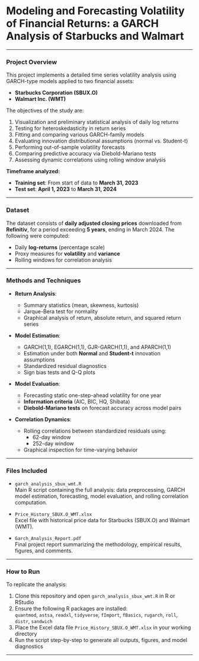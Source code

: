 # Modeling and Forecasting Volatility of Financial Returns: a GARCH Analysis of Starbucks and Walmart

---

### Project Overview

This project implements a detailed time series volatility analysis using GARCH-type models applied to two financial assets:

- **Starbucks Corporation (SBUX.O)**
- **Walmart Inc. (WMT)**

The objectives of the study are:

1. Visualization and preliminary statistical analysis of daily log returns  
2. Testing for heteroskedasticity in return series  
3. Fitting and comparing various GARCH-family models  
4. Evaluating innovation distributional assumptions (normal vs. Student-t)  
5. Performing out-of-sample volatility forecasts  
6. Comparing predictive accuracy via Diebold-Mariano tests  
7. Assessing dynamic correlations using rolling window analysis  

**Timeframe analyzed:**

- **Training set**: From start of data to **March 31, 2023**  
- **Test set**: **April 1, 2023** to **March 31, 2024**

---

### Dataset

The dataset consists of **daily adjusted closing prices** downloaded from **Refinitiv**, for a period exceeding **5 years**, ending in March 2024. The following were computed:

- Daily **log-returns** (percentage scale)
- Proxy measures for **volatility** and **variance**
- Rolling windows for correlation analysis

---

### Methods and Techniques

- **Return Analysis**:  
  - Summary statistics (mean, skewness, kurtosis)  
  - Jarque-Bera test for normality  
  - Graphical analysis of return, absolute return, and squared return series  

- **Model Estimation**:  
  - GARCH(1,1), EGARCH(1,1), GJR-GARCH(1,1), and APARCH(1,1)  
  - Estimation under both **Normal** and **Student-t** innovation assumptions  
  - Standardized residual diagnostics  
  - Sign bias tests and Q-Q plots  

- **Model Evaluation**:  
  - Forecasting static one-step-ahead volatility for one year  
  - **Information criteria** (AIC, BIC, HQ, Shibata)  
  - **Diebold-Mariano tests** on forecast accuracy across model pairs  

- **Correlation Dynamics**:  
  - Rolling correlations between standardized residuals using:
    - 62-day window
    - 252-day window  
  - Graphical inspection for time-varying behavior

---

### Files Included

- `garch_analysis_sbux_wmt.R`  
  Main R script containing the full analysis: data preprocessing, GARCH model estimation, forecasting, model evaluation, and rolling correlation computation.

- `Price_History_SBUX.O_WMT.xlsx`  
  Excel file with historical price data for Starbucks (SBUX.O) and Walmart (WMT).

- `Garch_Analysis_Report.pdf`  
  Final project report summarizing the methodology, empirical results, figures, and comments.

---

### How to Run

To replicate the analysis:

1. Clone this repository and open `garch_analysis_sbux_wmt.R` in R or RStudio  
2. Ensure the following R packages are installed:  
   `quantmod`, `astsa`, `readxl`, `tidyverse`, `fImport`, `fBasics`, `rugarch`, `roll`, `distr`, `sandwich`  
3. Place the Excel data file `Price_History_SBUX.O_WMT.xlsx` in your working directory  
4. Run the script step-by-step to generate all outputs, figures, and model diagnostics  

---
